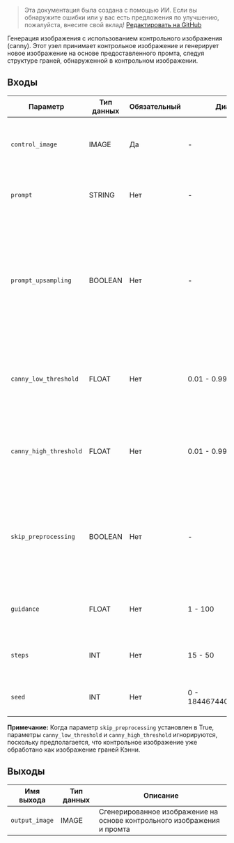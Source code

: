> Эта документация была создана с помощью ИИ. Если вы обнаружите ошибки или у вас есть предложения по улучшению, пожалуйста, внесите свой вклад! [Редактировать на GitHub](https://github.com/Comfy-Org/embedded-docs/blob/main/comfyui_embedded_docs/docs/FluxProCannyNode/ru.md)

Генерация изображения с использованием контрольного изображения (canny). Этот узел принимает контрольное изображение и генерирует новое изображение на основе предоставленного промта, следуя структуре граней, обнаруженной в контрольном изображении.

## Входы

| Параметр | Тип данных | Обязательный | Диапазон | Описание |
|-----------|-----------|----------|-------|-------------|
| `control_image` | IMAGE | Да | - | Входное изображение, используемое для контроля с помощью детектора граней Кэнни |
| `prompt` | STRING | Нет | - | Промт для генерации изображения (по умолчанию: пустая строка) |
| `prompt_upsampling` | BOOLEAN | Нет | - | Выполнять ли апсемплинг промта. Если активно, автоматически модифицирует промт для более креативной генерации, но результаты недетерминированы (одинаковый сид не даст точно такого же результата). (по умолчанию: False) |
| `canny_low_threshold` | FLOAT | Нет | 0.01 - 0.99 | Нижний порог для детектора граней Кэнни; игнорируется, если skip_processing имеет значение True (по умолчанию: 0.1) |
| `canny_high_threshold` | FLOAT | Нет | 0.01 - 0.99 | Верхний порог для детектора граней Кэнни; игнорируется, если skip_processing имеет значение True (по умолчанию: 0.4) |
| `skip_preprocessing` | BOOLEAN | Нет | - | Пропускать ли предварительную обработку; установите в True, если control_image уже обработано как изображение граней Кэнни, False если это исходное изображение. (по умолчанию: False) |
| `guidance` | FLOAT | Нет | 1 - 100 | Сила управления (guidance) для процесса генерации изображения (по умолчанию: 30) |
| `steps` | INT | Нет | 15 - 50 | Количество шагов для процесса генерации изображения (по умолчанию: 50) |
| `seed` | INT | Нет | 0 - 18446744073709551615 | Случайный сид, используемый для создания шума. (по умолчанию: 0) |

**Примечание:** Когда параметр `skip_preprocessing` установлен в True, параметры `canny_low_threshold` и `canny_high_threshold` игнорируются, поскольку предполагается, что контрольное изображение уже обработано как изображение граней Кэнни.

## Выходы

| Имя выхода | Тип данных | Описание |
|-------------|-----------|-------------|
| `output_image` | IMAGE | Сгенерированное изображение на основе контрольного изображения и промта |
